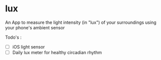 # lux

An App to measure the light intensity (in "lux") of your surroundings using your phone's ambient sensor


Todo's :
- [ ] iOS light sensor  
- [ ] Daily lux meter for healthy circadian rhythm
